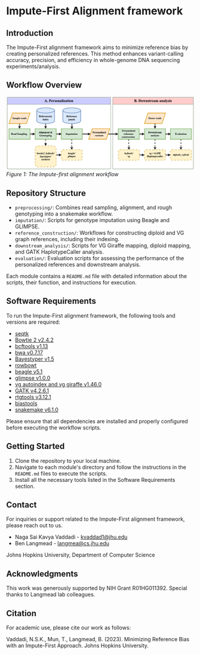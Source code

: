 # Impute-First Alignment framework

## Introduction
The Impute-First alignment framework aims to minimize reference bias by creating personalized references. This method enhances variant-calling accuracy, precision, and efficiency in whole-genome DNA sequencing experiments/analysis.

## Workflow Overview
![Impute-first alignment workflow](images/Impute-first.png)
*Figure 1: The Impute-first alignment workflow*

## Repository Structure

- `preprocessing/`: Combines read sampling, alignment, and rough genotyping into a snakemake workflow.
- `imputation/`: Scripts for genotype imputation using Beagle and GLIMPSE.
- `reference_construction/`: Workflows for constructing diploid and VG graph references, including their indexing.
- `downstream_analysis/`: Scripts for VG Giraffe mapping, diploid mapping, and GATK HaplotypeCaller analysis.
- `evaluation/`: Evaluation scripts for assessing the performance of the personalized references and downstream analysis.

Each module contains a `README.md` file with detailed information about the scripts, their function, and instructions for execution.

## Software Requirements

To run the Impute-First alignment framework, the following tools and versions are required:

- [seqtk](https://github.com/lh3/seqtk) 
- [Bowtie 2 v2.4.2](http://bowtie-bio.sourceforge.net/bowtie2/index.shtml) 
- [bcftools v1.13](https://samtools.github.io/bcftools/) 
- [bwa v0.7.17](https://github.com/lh3/bwa/releases)
- [Bayestyper v1.5](https://github.com/bioinformatics-centre/BayesTyper) 
- [rowbowt](https://github.com/alshai/rowbowt)
- [beagle v5.1](https://faculty.washington.edu/browning/beagle/beagle.html) 
- [glimpse v1.0.0](https://odelaneau.github.io/GLIMPSE/) 
- [vg autoindex and vg giraffe v1.46.0](https://github.com/vgteam/vg/releases) 
- [GATK v4.2.6.1](https://github.com/broadinstitute/gatk/releases)
- [rtgtools v3.12.1](https://github.com/RealTimeGenomics/rtg-tools/releases) 
- [biastools](https://github.com/maojanlin/biastools)
- [snakemake v6.1.0](https://snakemake.readthedocs.io/en/v6.1.0/getting_started/installation.html)

Please ensure that all dependencies are installed and properly configured before executing the workflow scripts.

## Getting Started

1. Clone the repository to your local machine.
2. Navigate to each module's directory and follow the instructions in the `README.md` files to execute the scripts.
3. Install all the necessary tools listed in the Software Requirements section.

## Contact

For inquiries or support related to the Impute-First alignment framework, please reach out to us. 
- Naga Sai Kavya Vaddadi - kvaddad1@jhu.edu
- Ben Langmead - langmea@cs.jhu.edu

Johns Hopkins University, Department of Computer Science

## Acknowledgments

This work was generously supported by NIH Grant R01HG011392. Special thanks to Langmead lab colleagues.

## Citation

For academic use, please cite our work as follows:

Vaddadi, N.S.K., Mun, T., Langmead, B. (2023). Minimizing Reference Bias with an Impute-First Approach. Johns Hopkins University.
